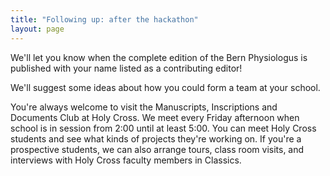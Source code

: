 ```yaml
---
title: "Following up: after the hackathon"
layout: page
---
```




We'll let you know when the complete edition of the Bern Physiologus is published with your name listed as a contributing editor!


We'll suggest some ideas about how you could form a team at your school.

You're always welcome to visit the Manuscripts, Inscriptions and Documents Club at Holy Cross.  We meet every Friday afternoon when school is in session from 2:00 until at least 5:00.  You can meet Holy Cross students and see what kinds of projects they're working on.  If you're a prospective students, we can also arrange tours, class room visits, and interviews with Holy Cross faculty members in Classics.
